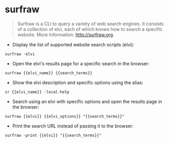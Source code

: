 # surfraw

> Surfraw is a CLI to query a variety of web search engines.
> It consists of a collection of elvi, each of which knows how to search a specific website.
> More information: <http://surfraw.org>.

- Display the list of supported website search scripts (elvi):

`surfraw -elvi`

- Open the elvi's results page for a specific search in the browser:

`surfraw {{elvi_name}} {{search_terms}}`

- Show the elvi description and specific options using the alias:

`sr {{elvi_name}} -local-help`

- Search using an elvi with specific options and open the results page in the browser:

`surfraw {{elvi}} {{elvi_options}} "{{search_terms}}"`

- Print the search URL instead of passing it to the browser:

`surfraw -print {{elvi}} "{{search_terms}}"`
